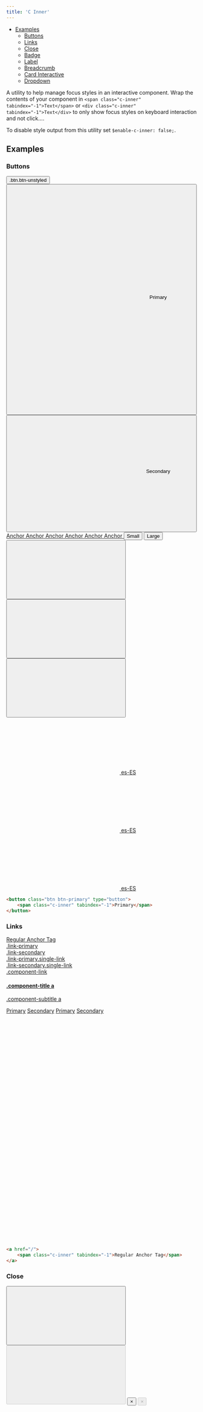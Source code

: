 ```yaml
---
title: 'C Inner'
---
```


<div class="nav-toc-absolute">
<div class="nav-toc">

-   [Examples](#examples)
    -   [Buttons](#buttons)
    -   [Links](#links)
    -   [Close](#close)
    -   [Badge](#badge)
    -   [Label](#label)
    -   [Breadcrumb](#breadcrumb)
    -   [Card Interactive](#card-interactive)
    -   [Dropdown](#dropdown)

</div>
</div>

A utility to help manage focus styles in an interactive component. Wrap the contents of your component in `<span class="c-inner" tabindex="-1">Text</span>` or `<div class="c-inner" tabindex="-1">Text</div>` to only show focus styles on keyboard interaction and not click....

<div class="clay-site-alert alert alert-warning">
    To disable style output from this utility set <code>$enable-c-inner: false;</code>.
</div>

## Examples

### Buttons

<button class="btn btn-unstyled" type="button">
    <span class="c-inner" tabindex="-1">.btn.btn-unstyled</span>
</button>
<button class="btn btn-primary" type="button">
    <span class="c-inner" tabindex="-1">
        <span class="inline-item inline-item-before"><svg class="lexicon-icon lexicon-icon-share" focusable="false" role="presentation"><use xlink:href="/images/icons/icons.svg#share" /></svg></span><span class="inline-item inline-item-before"><svg class="lexicon-icon lexicon-icon-plus" focusable="false" role="presentation"><use xlink:href="/images/icons/icons.svg#plus" /></svg></span>Primary<span class="inline-item inline-item-after"><svg class="lexicon-icon lexicon-icon-camera" focusable="false" role="presentation"><use xlink:href="/images/icons/icons.svg#camera" /></svg></span><span class="inline-item inline-item-after"><svg class="lexicon-icon lexicon-icon-picture" focusable="false" role="presentation"><use xlink:href="/images/icons/icons.svg#picture" /></svg></span>
    </span>
</button>
<button class="btn btn-secondary" type="button">
    <span class="c-inner" tabindex="-1">
        <span class="inline-item inline-item-before"><svg class="lexicon-icon lexicon-icon-share" focusable="false" role="presentation"><use xlink:href="/images/icons/icons.svg#share" /></svg></span>Secondary<span class="inline-item inline-item-after"><svg class="lexicon-icon lexicon-icon-picture" focusable="false" role="presentation"><use xlink:href="/images/icons/icons.svg#picture" /></svg></span>
    </span>
</button>
<a class="btn btn-success" href="javascript:;" role="button">
    <span class="c-inner" tabindex="-1">Anchor</span>
</a>
<a class="btn btn-warning" href="javascript:;" role="button">
    <span class="c-inner" tabindex="-1">Anchor</span>
</a>
<a class="btn btn-danger" href="javascript:;" role="button">
    <span class="c-inner" tabindex="-1">Anchor</span>
</a>
<a class="btn btn-light" href="javascript:;" role="button">
    <span class="c-inner" tabindex="-1">Anchor</span>
</a>
<a class="btn btn-dark" href="javascript:;" role="button">
    <span class="c-inner" tabindex="-1">Anchor</span>
</a>
<a class="btn btn-link" href="javascript:;" role="button">
    <span class="c-inner" tabindex="-1">Anchor</span>
</a>
<button class="btn btn-secondary btn-sm" type="button">
    <span class="c-inner" tabindex="-1">Small</span>
</button>
<button class="btn btn-secondary btn-lg" type="button">
    <span class="c-inner" tabindex="-1">Large</span>
</button>
<button class="btn btn-monospaced btn-secondary btn-sm" type="button">
    <span class="c-inner" tabindex="-1">
        <span class="inline-item">
            <svg class="lexicon-icon lexicon-icon-blogs" focusable="false" role="presentation">
                <use xlink:href="/images/icons/icons.svg#blogs"></use>
            </svg>
        </span>
    </span>
</button>
<button class="btn btn-monospaced btn-secondary" type="button">
    <span class="c-inner" tabindex="-1">
        <span class="inline-item">
            <svg class="lexicon-icon lexicon-icon-plus" focusable="false" role="presentation">
                <use xlink:href="/images/icons/icons.svg#plus"></use>
            </svg>
        </span>
    </span>
</button>
<button class="btn btn-monospaced btn-secondary btn-lg" type="button">
    <span class="c-inner" tabindex="-1">
        <span class="inline-item">
            <svg class="lexicon-icon lexicon-icon-share" focusable="false" role="presentation">
                <use xlink:href="/images/icons/icons.svg#share"></use>
            </svg>
        </span>
    </span>
</button>
<a class="btn btn-monospaced btn-secondary btn-sm" href="javascript:;">
    <span class="c-inner" tabindex="-1">
        <span class="inline-item">
            <svg class="lexicon-icon lexicon-icon-es-es" focusable="false" role="presentation">
                <use xlink:href="/images/icons/icons.svg#es-es"></use>
            </svg>
        </span>
        <span class="btn-section">es-ES</span>
    </span>
</a>
<a class="btn btn-monospaced btn-secondary" href="javascript:;">
    <span class="c-inner" tabindex="-1">
        <span class="inline-item">
            <svg class="lexicon-icon lexicon-icon-es-es" focusable="false" role="presentation">
                <use xlink:href="/images/icons/icons.svg#es-es"></use>
            </svg>
        </span>
        <span class="btn-section">es-ES</span>
    </span>
</a>
<a class="btn btn-monospaced btn-secondary btn-lg" href="javascript:;">
    <span class="c-inner" tabindex="-1">
        <span class="inline-item">
            <svg class="lexicon-icon lexicon-icon-es-es" focusable="false" role="presentation">
                <use xlink:href="/images/icons/icons.svg#es-es"></use>
            </svg>
        </span>
        <span class="btn-section">es-ES</span>
    </span>
</a>

```html
<button class="btn btn-primary" type="button">
	<span class="c-inner" tabindex="-1">Primary</span>
</button>
```

### Links

<div><a href="javascript:;"><span class="c-inner" tabindex="-1">Regular Anchor Tag</span></a></div>
<div><a class="link-primary" href="javascript:;"><span class="c-inner" tabindex="-1">.link-primary</span></a></div>
<div><a class="link-secondary" href="javascript:;"><span class="c-inner" tabindex="-1">.link-secondary</span></a></div>
<div><a class="link-primary single-link" href="javascript:;"><span class="c-inner" tabindex="-1">.link-primary.single-link</span></a></div>
<div><a class="link-secondary single-link" href="javascript:;"><span class="c-inner" tabindex="-1">.link-secondary.single-link</span></a></div>
<div><a class="component-link" href="javascript:;"><span class="c-inner" tabindex="-1">.component-link</span></a></div>
<h4 class="component-title"><a href="javascript:;"><span class="c-inner" tabindex="-1">.component-title a</span></a></h4>
<p class="component-subtitle"><a href="javascript:;"><span class="c-inner" tabindex="-1">.component-subtitle a</span></a></p>
<a class="link-outline link-outline-primary" href="javascript:;"><span class="c-inner" tabindex="-1">Primary</span></a>
<a class="link-outline link-outline-secondary" href="javascript:;"><span class="c-inner" tabindex="-1">Secondary</span></a>
<a class="link-outline link-outline-borderless link-outline-primary" href="javascript:;"><span class="c-inner" tabindex="-1">Primary</span></a>
<a class="link-outline link-outline-borderless link-outline-secondary" href="javascript:;"><span class="c-inner" tabindex="-1">Secondary</span></a>
<a class="link-monospaced link-outline link-outline-primary" href="javascript:;">
    <span class="c-inner" tabindex="-1">
        <span class="inline-item">
            <svg class="lexicon-icon lexicon-icon-add-cell" focusable="false" role="presentation">
                <use xlink:href="/images/icons/icons.svg#add-cell" />
            </svg>
        </span>
    </span>
</a>
<a class="link-monospaced link-outline link-outline-borderless link-outline-primary" href="javascript:;">
    <span class="c-inner" tabindex="-1">
        <span class="inline-item">
            <svg class="lexicon-icon lexicon-icon-add-cell" focusable="false" role="presentation">
                <use xlink:href="/images/icons/icons.svg#add-cell" />
            </svg>
        </span>
    </span>
</a>
<a class="link-monospaced link-outline link-outline-secondary" href="javascript:;">
    <span class="c-inner" tabindex="-1">
        <span class="inline-item">
            <svg class="lexicon-icon lexicon-icon-picture" focusable="false" role="presentation">
                <use xlink:href="/images/icons/icons.svg#picture" />
            </svg>
        </span>
    </span>
</a>
<a class="link-monospaced link-outline link-outline-borderless link-outline-secondary" href="javascript:;">
    <span class="c-inner" tabindex="-1">
        <span class="inline-item">
            <svg class="lexicon-icon lexicon-icon-picture" focusable="false" role="presentation">
                <use xlink:href="/images/icons/icons.svg#picture" />
            </svg>
        </span>
    </span>
</a>

```html
<a href="/">
	<span class="c-inner" tabindex="-1">Regular Anchor Tag</span>
</a>
```

### Close

<button aria-label="Close" class="close" type="button">
    <span class="c-inner" tabindex="-1">
        <svg class="lexicon-icon lexicon-icon-times" focusable="false" role="presentation">
            <use xlink:href="/images/icons/icons.svg#times" />
        </svg>
    </span>
</button>
<button aria-label="Close" class="close" disabled type="button">
    <span class="c-inner" tabindex="-1">
        <svg class="lexicon-icon lexicon-icon-times" focusable="false" role="presentation">
            <use xlink:href="/images/icons/icons.svg#times" />
        </svg>
    </span>
</button>
<button aria-label="Close" class="close" type="button">
    <span class="c-inner" tabindex="-1">
        <span aria-hidden="true">×</span>
    </span>
</button>
<button aria-label="Close" class="close" disabled type="button">
    <span class="c-inner" tabindex="-1">
        <span aria-hidden="true">×</span>
    </span>
</button>
<a aria-label="Close" class="close" href="javascript:;" role="button">
    <span class="c-inner" tabindex="-1">
        <svg class="lexicon-icon lexicon-icon-times" focusable="false" role="presentation">
            <use xlink:href="/images/icons/icons.svg#times" />
        </svg>
    </span>
</a>
<a aria-label="Close" class="close disabled" href="javascript:;" role="button" tabindex="-1">
    <span class="c-inner" tabindex="-1">
        <svg class="lexicon-icon lexicon-icon-times" focusable="false" role="presentation">
            <use xlink:href="/images/icons/icons.svg#times" />
        </svg>
    </span>
</a>
<a aria-label="Close" class="close" href="javascript:;" role="button">
    <span class="c-inner" tabindex="-1">
        <span aria-hidden="true">×</span>
    </span>
</a>
<a aria-label="Close" class="close disabled" href="javascript:;" role="button" tabindex="-1">
    <span class="c-inner" tabindex="-1">
        <span aria-hidden="true">×</span>
    </span>
</a>

```html
<button aria-label="Close" class="close" type="button">
	<span class="c-inner" tabindex="-1">
		<svg
			class="lexicon-icon lexicon-icon-times"
			focusable="false"
			role="presentation"
		>
			<use xlink:href="/images/icons/icons.svg#times" />
		</svg>
	</span>
</button>
<a aria-label="Close" class="close" href="javascript:;" role="button">
	<span class="c-inner" tabindex="-1">
		<svg
			class="lexicon-icon lexicon-icon-times"
			focusable="false"
			role="presentation"
		>
			<use xlink:href="/images/icons/icons.svg#times" />
		</svg>
	</span>
</a>
```

### Badge

<a class="badge badge-primary" href="javascript:;">
    <span class="c-inner" tabindex="-1">
        <span class="badge-item badge-item-expand">Primary</span>
    </span>
</a>
<span class="badge badge-danger">
    <span class="badge-item badge-item-before">
        <a href="javascript:;">
            <span class="c-inner" tabindex="-1">
                <svg class="lexicon-icon lexicon-icon-times-circle" focusable="false" role="presentation">
                    <use xlink:href="/images/icons/icons.svg#times-circle"></use>
                </svg>
            </span>
        </a>
    </span>
    <span class="badge-item badge-item-before">
        <button class="btn btn-unstyled" type="button">
            <span class="c-inner" tabindex="-1">
                <svg class="lexicon-icon lexicon-icon-picture" focusable="false" role="presentation">
                    <use xlink:href="/images/icons/icons.svg#picture"></use>
                </svg>
            </span>
        </button>
    </span>
    <span class="badge-item badge-item-expand">
        <a href="javascript:;">
            <span class="c-inner" tabindex="-1">ReallySuperInsanelyJustIncrediblyLongAndTotallyNotPossibleWordButWeAre</span>
        </a>
    </span>
    <span class="badge-item badge-item-after">
        <svg class="lexicon-icon lexicon-icon-camera" focusable="false" role="presentation">
            <use xlink:href="/images/icons/icons.svg#camera"></use>
        </svg>
    </span>
    <span class="badge-item badge-item-after">
        <button aria-label="Close" class="close" type="button">
            <span class="c-inner" tabindex="-1">
                <svg class="lexicon-icon lexicon-icon-times" focusable="false" role="presentation">
                    <use xlink:href="/images/icons/icons.svg#times"></use>
                </svg>
            </span>
        </button>
    </span>
</span>

```html
<a class="badge badge-primary" href="javascript:;">
	<span class="c-inner" tabindex="-1">
		<span class="badge-item badge-item-expand">Primary</span>
	</span>
</a>
```

### Label

<a class="label label-primary" href="javascript:;">
    <span class="c-inner" tabindex="-1">
        <span class="label-item label-item-expand">Primary</span>
    </span>
</a>
<a class="label label-lg label-secondary" href="javascript:;">
    <span class="c-inner" tabindex="-1">
        <span class="label-item label-item-expand">Secondary</span>
    </span>
</a>
<span class="label label-dismissible label-secondary">
    <span class="label-item label-item-before">
        <span class="sticker">
            <span class="sticker-overlay">
                <img alt="thumbnail" class="sticker-img" src="/images/thumbnail_dock.jpg">
            </span>
        </span>
    </span>
    <span class="label-item label-item-before">
        <svg class="lexicon-icon lexicon-icon-times-circle" focusable="false" role="presentation">
            <use xlink:href="/images/icons/icons.svg#times-circle"></use>
        </svg>
    </span>
    <span class="label-item label-item-before">
        <button class="btn btn-unstyled" type="button">
            <span class="c-inner" tabindex="-1">
                <svg class="lexicon-icon lexicon-icon-add-cell" focusable="false" role="presentation">
                    <use xlink:href="/images/icons/icons.svg#add-cell"></use>
                </svg>
            </span>
        </button>
    </span>
    <span class="label-item label-item-expand">
        <a href="javascript:;">
            <span class="c-inner" tabindex="-1">Normal Label</span>
        </a>
    </span>
    <span class="label-item label-item-after">
        <button aria-label="Close" class="close" type="button">
            <span class="c-inner" tabindex="-1">
                <svg class="lexicon-icon lexicon-icon-times" focusable="false" role="presentation">
                    <use xlink:href="/images/icons/icons.svg#times"></use>
                </svg>
            </span>
        </button>
    </span>
</span>
<span class="label label-dismissible label-lg label-success">
    <span class="label-item label-item-before">
        <span class="sticker">
            <span class="sticker-overlay">
                <img alt="thumbnail" class="sticker-img" src="/images/thumbnail_dock.jpg">
            </span>
        </span>
    </span>
    <span class="label-item label-item-before">
        <svg class="lexicon-icon lexicon-icon-times-circle" focusable="false" role="presentation">
            <use xlink:href="/images/icons/icons.svg#times-circle"></use>
        </svg>
    </span>
    <span class="label-item label-item-before">
        <svg class="lexicon-icon lexicon-icon-add-cell" focusable="false" role="presentation">
            <use xlink:href="/images/icons/icons.svg#add-cell"></use>
        </svg>
    </span>
    <span class="label-item label-item-expand">
        <a href="javascript:;">
            <span class="c-inner" tabindex="-1">Label Lg</span>
        </a>
    </span>
    <span class="label-item label-item-after">
        <button aria-label="Close" class="close" type="button">
            <span class="c-inner" tabindex="-1">
                <svg class="lexicon-icon lexicon-icon-times" focusable="false" role="presentation">
                    <use xlink:href="/images/icons/icons.svg#times"></use>
                </svg>
            </span>
        </button>
    </span>
</span>
<span class="label label-dismissible label-secondary" tabindex="0">
    <span class="c-inner" tabindex="-1">
        <span class="label-item label-item-before">
            <span class="sticker">
                <span class="sticker-overlay">
                    <img alt="thumbnail" class="sticker-img" src="/images/thumbnail_dock.jpg">
                </span>
            </span>
        </span>
        <span class="label-item label-item-before">
            <button class="btn btn-unstyled" type="button" tabindex="-1">
                <span class="c-inner" tabindex="-1">
                    <svg class="lexicon-icon lexicon-icon-times-circle" focusable="false" role="presentation">
                        <use xlink:href="/images/icons/icons.svg#times-circle"></use>
                    </svg>
                </span>
            </button>
        </span>
        <span class="label-item label-item-before">
            <a href="javascript:;" role="button" tabindex="-1">
                <span class="c-inner" tabindex="-1">
                    <svg class="lexicon-icon lexicon-icon-add-cell" focusable="false" role="presentation">
                        <use xlink:href="/images/icons/icons.svg#add-cell"></use>
                    </svg>
                </span>
            </a>
        </span>
        <span class="label-item label-item-expand">
            <a href="javascript:;" tabindex="-1">
                <span class="c-inner" tabindex="-1">Label Secondary</span>
            </a>
        </span>
        <span class="label-item label-item-after">
            <button aria-label="Close" class="close" tabindex="-1" type="button">
                <span class="c-inner" tabindex="-1">
                    <svg class="lexicon-icon lexicon-icon-times" focusable="false" role="presentation">
                        <use xlink:href="/images/icons/icons.svg#times"></use>
                    </svg>
                </span>
            </button>
        </span>
    </span>
</span>
<span class="label label-dismissible label-lg label-primary" tabindex="0">
    <span class="c-inner" tabindex="-1">
        <span class="label-item label-item-before">
            <span class="sticker">
                <span class="sticker-overlay">
                    <img alt="thumbnail" class="sticker-img" src="/images/thumbnail_dock.jpg">
                </span>
            </span>
        </span>
        <span class="label-item label-item-before">
            <button class="btn btn-unstyled" type="button" tabindex="-1">
                <span class="c-inner" tabindex="-1">
                    <svg class="lexicon-icon lexicon-icon-times-circle" focusable="false" role="presentation">
                        <use xlink:href="/images/icons/icons.svg#times-circle"></use>
                    </svg>
                </span>
            </button>
        </span>
        <span class="label-item label-item-before">
            <a href="javascript:;" role="button" tabindex="-1">
                <span class="c-inner" tabindex="-1">
                    <svg class="lexicon-icon lexicon-icon-add-cell" focusable="false" role="presentation">
                        <use xlink:href="/images/icons/icons.svg#add-cell"></use>
                    </svg>
                </span>
            </a>
        </span>
        <span class="label-item label-item-expand">
            <a href="javascript:;" tabindex="-1">
                <span class="c-inner" tabindex="-1">Label Primary</span>
            </a>
        </span>
        <span class="label-item label-item-after">
            <button aria-label="Close" class="close" tabindex="-1" type="button">
                <span class="c-inner" tabindex="-1">
                    <svg class="lexicon-icon lexicon-icon-times" focusable="false" role="presentation">
                        <use xlink:href="/images/icons/icons.svg#times"></use>
                    </svg>
                </span>
            </button>
        </span>
    </span>
</span>

```html
<a class="label label-primary" href="javascript:;">
	<span class="c-inner" tabindex="-1">
		<span class="label-item label-item-expand">Primary</span>
	</span>
</a>
```

### Breadcrumb

<ol class="breadcrumb">
    <li class="breadcrumb-item dropdown">
        <a aria-expanded="false" aria-haspopup="true" class="breadcrumb-link dropdown-toggle" data-toggle="dropdown" href="" id="breadcrumb2Dropdown1" role="button">
            <span class="c-inner" tabindex="-1">
                <svg class="lexicon-icon lexicon-icon-ellipsis-h" focusable="false" role="presentation">
                    <use xlink:href="/images/icons/icons.svg#ellipsis-h"></use>
                </svg>
                <svg class="lexicon-icon lexicon-icon-caret-bottom" focusable="false" role="presentation">
                    <use xlink:href="/images/icons/icons.svg#caret-bottom"></use>
                </svg>
            </span>
        </a>
        <ul aria-labelledby="breadcrumb2Dropdown1" class="dropdown-menu">
            <li>
                <a class="dropdown-item" href="javascript:;">
                    <span class="c-inner" tabindex="-1">Home</span>
                </a>
            </li>
            <li>
                <a class="dropdown-item" href="javascript:;">
                    <span class="c-inner" tabindex="-1">Components</span>
                </a>
            </li>
            <li>
                <a class="dropdown-item" href="javascript:;">
                    <span class="c-inner" tabindex="-1">Breadcrumbs and Paginations</span>
                </a>
            </li>
        </ul>
    </li>
    <li class="breadcrumb-item">
        <a class="breadcrumb-link" href="javascript:;" title="Page">
            <span class="c-inner" tabindex="-1">
                <span class="breadcrumb-text-truncate">Page</span>
            </span>
        </a>
    </li>
    <li class="breadcrumb-item">
        <a class="breadcrumb-link" href="javascript:;" title="ReallySuperInsanelyJustIncrediblyLongAndTotallyNotPossibleWordButWeAreReallyTryingToCoverAllOurBasesHereJustInCaseSomeoneIsNutsAsPerUsual">
            <span class="c-inner" tabindex="-1">
                <span class="breadcrumb-text-truncate">ReallySuperInsanelyJustIncrediblyLongAndTotallyNotPossibleWordButWeAreReallyTryingToCoverAllOurBasesHereJustInCaseSomeoneIsNutsAsPerUsual</span>
            </span>
        </a>
    </li>
    <li class="active breadcrumb-item">
        <span class="breadcrumb-text-truncate" title="Active">Active</span>
    </li>
</ol>

### Card Interactive

<div class="row">
    <div class="col-md-4">
        <div class="card card-interactive card-type-template template-card" tabindex="0">
            <div class="c-inner" tabindex="-1">
                <div class="aspect-ratio">
                    <div class="aspect-ratio-item aspect-ratio-item-center-middle aspect-ratio-item-flush">
                        <img src="/content/site-images/portlet.svg" />
                    </div>
                </div>
                <div class="card-body">
                    <h3 class="card-title">Widget Page</h3>
                    <div class="card-text">Build a page by adding widgets and content.</div>
                </div>
            </div>
        </div>
    </div>
    <div class="col-md-4">
        <div class="card card-interactive card-interactive-primary card-type-template template-card" tabindex="0">
            <div class="c-inner" tabindex="-1">
                <div class="aspect-ratio">
                    <div class="aspect-ratio-item aspect-ratio-item-center-middle aspect-ratio-item-flush">
                        <img src="/content/site-images/portlet.svg" />
                    </div>
                </div>
                <div class="card-body">
                    <h3 class="card-title">Widget Page</h3>
                    <div class="card-text">Build a page by adding widgets and content.</div>
                </div>
            </div>
        </div>
    </div>
    <div class="col-md-4">
        <a class="card card-interactive card-interactive-secondary" href="javascript:;">
            <span class="c-inner" tabindex="-1">
                <span class="card-body">
                    <label>Textarea</label>
                    <span class="form-control form-control-textarea"></span>
                </span>
            </span>
        </a>
    </div>
</div>

### Dropdown

<div class="clay-site-alert alert alert-warning">
    Bootstrap's Dropdown Plugin focuses <code>dropdown-toggle</code> on show. You will need to manually undo the focus via blur or focus <code>c-inner</code> on show.
</div>

<div class="d-inline-block">
    <div class="dropdown">
        <button aria-expanded="false" aria-haspopup="true" class="link-outline link-outline-primary dropdown-toggle" data-toggle="dropdown" id="dropdownSites1" type="button">
            <span class="c-inner" tabindex="-1">
                Dropdown
                <svg class="lexicon-icon lexicon-icon-caret-bottom" focusable="false" role="presentation">
                    <use xlink:href="/images/icons/icons.svg#caret-bottom" />
                </svg>
            </span>
        </button>
        <ul aria-labelledby="dropdownSites1" class="dropdown-menu">
            <li><a class="dropdown-item" href="javascript:;"><span class="c-inner" tabindex="-1">Download</span></a></li>
            <li><a class="dropdown-item" href="javascript:;"><span class="c-inner" tabindex="-1">Edit</span></a></li>
            <li><a class="dropdown-item" href="javascript:;"><span class="c-inner" tabindex="-1">Move</span></a></li>
            <li><a class="dropdown-item" href="javascript:;"><span class="c-inner" tabindex="-1">Checkout</span></a></li>
            <li><a class="dropdown-item" href="javascript:;"><span class="c-inner" tabindex="-1">Permissions</span></a></li>
            <li><a class="dropdown-item" href="javascript:;"><span class="c-inner" tabindex="-1">Move to Recycle Bin</span></a></li>
        </ul>
    </div>
</div>

```html
<div class="dropdown">
	<button
		aria-expanded="false"
		aria-haspopup="true"
		class="link-outline link-outline-primary dropdown-toggle"
		data-toggle="dropdown"
		id="dropdownSites1"
		type="button"
	>
		<span class="c-inner" tabindex="-1">
			Dropdown
			<svg
				class="lexicon-icon lexicon-icon-caret-bottom"
				focusable="false"
				role="presentation"
			>
				<use xlink:href="/images/icons/icons.svg#caret-bottom" />
			</svg>
		</span>
	</button>
	<ul aria-labelledby="dropdownSites1" class="dropdown-menu">
		<li>
			<a class="dropdown-item" href="javascript:;"
				><span class="c-inner" tabindex="-1">Download</span></a
			>
		</li>
		<li>
			<a class="dropdown-item" href="javascript:;"
				><span class="c-inner" tabindex="-1">Edit</span></a
			>
		</li>
		<li>
			<a class="dropdown-item" href="javascript:;"
				><span class="c-inner" tabindex="-1">Move</span></a
			>
		</li>
		<li>
			<a class="dropdown-item" href="javascript:;"
				><span class="c-inner" tabindex="-1">Checkout</span></a
			>
		</li>
		<li>
			<a class="dropdown-item" href="javascript:;"
				><span class="c-inner" tabindex="-1">Permissions</span></a
			>
		</li>
		<li>
			<a class="dropdown-item" href="javascript:;"
				><span class="c-inner" tabindex="-1"
					>Move to Recycle Bin</span
				></a
			>
		</li>
	</ul>
</div>
```
